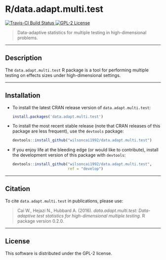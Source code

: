 # R/data.adapt.multi.test

[![Travis-CI Build Status](https://travis-ci.org/wilsoncai1992/data.adapt.multi.test.svg?branch=develop)
](https://travis-ci.org/wilsoncai1992/data.adapt.multi.test)
[![GPL-2
License](http://img.shields.io/:license-gpl2-blue.svg)](http://www.gnu.org/licenses/gpl-2.0.html)

> Data-adaptive statistics for multiple testing in high-dimensional problems.

---

## Description

The `data.adapt.multi.test` R package is a tool for performing multiple testing
on effects sizes under high-dimensional settings.

---

## Installation

* To install the latest CRAN release version of `data.adapt.multi.test`:

    ```R
    install.packages('data.adapt.multi.test')
    ```

* To install the most recent stable release (note that CRAN releases of this
    package are less frequent), use the `devtools` package:

    ```R
    devtools::install_github("wilsoncai1992/data.adapt.multi.test")
    ```

* If you enjoy life at the bleeding edge (or would like to contribute), install
    the development version of this package with `devtools`:

    ```R
    devtools::install_github("wilsoncai1992/data.adapt.multi.test",
                             ref = "develop")
    ```

---

## Citation

To cite `data.adapt.multi.test` in publications, please use:
> Cai W., Hejazi N., Hubbard A. (2016). *data.adapt.multi.test: Data-adaptive
> test statistics for high-dimensional multiple testing.* R package version
> 0.2.0.

---

## License

This software is distributed under the GPL-2 license.
